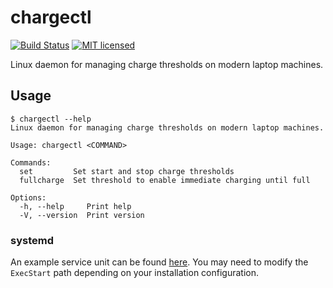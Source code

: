 # chargectl
[![Build Status](https://github.com/loshz/chargectl/workflows/ci/badge.svg)](https://github.com/loshz/chargectl/actions) [![MIT licensed](https://img.shields.io/badge/license-MIT-blue)](LICENSE)

Linux daemon for managing charge thresholds on modern laptop machines.

## Usage
```
$ chargectl --help
Linux daemon for managing charge thresholds on modern laptop machines.

Usage: chargectl <COMMAND>

Commands:
  set         Set start and stop charge thresholds
  fullcharge  Set threshold to enable immediate charging until full

Options:
  -h, --help     Print help
  -V, --version  Print version
```

### systemd
An example service unit can be found [here](./extra/chargectl.service). You may need to modify the `ExecStart` path depending on your installation configuration.
